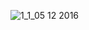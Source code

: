 ![1_1_05 12 2016](https://cloud.githubusercontent.com/assets/24531038/21691359/f58bfd12-d380-11e6-88aa-d60867441eb5.jpg)